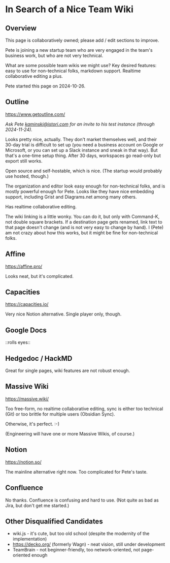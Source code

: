 # In Search of a Nice Team Wiki

## Overview

This page is collaboratively owned; please add / edit sections to improve.

Pete is joining a new startup team who are very engaged in the team's business work, but who are not very technical.

What are some possible team wikis we might use? Key desired features: easy to use for non-technical folks, markdown support. Realtime collaborative editing a plus.

Pete started this page on 2024-10-26.

## Outline

https://www.getoutline.com/

_Ask Pete kaminski@istori.com for an invite to his test instance (through 2024-11-24)._

Looks pretty nice, actually. They don't market themselves well, and their 30-day trial is difficult to set up (you need a business account on Google or Microsoft, or you can set up a Slack instance and sneak in that way). But that's a one-time setup thing. After 30 days, workspaces go read-only but export still works.

Open source and self-hostable, which is nice. (The startup would probably use hosted, though.)

The organization and editor look easy enough for non-technical folks, and is mostly powerful enough for Pete. Looks like they have nice embedding support, including Grist and Diagrams.net among many others.

Has realtime collaborative editing.

The wiki linking is a little wonky. You can do it, but only with Command-K, not double square brackets. If a destination page gets renamed, link text to that page doesn't change (and is not very easy to change by hand). I (Pete) am not crazy about how this works, but it might be fine for non-technical folks.

## Affine

https://affine.pro/

Looks neat, but it's complicated.

## Capacities

https://capacities.io/

Very nice Notion alternative. Single player only, though.

## Google Docs

::rolls eyes::

## Hedgedoc / HackMD

Great for single pages, wiki features are not robust enough.

## Massive Wiki

https://massive.wiki/

Too free-form, no realtime collaborative editing, sync is either too technical (Git) or too brittle for multiple users (Obsidian Sync).

Otherwise, it's perfect. :-)

(Engineering will have one or more Massive Wikis, of course.)

## Notion

https://notion.so/

The mainline alternative right now. Too complicated for Pete's taste.

## Confluence

No thanks. Confluence is confusing and hard to use. (Not quite as bad as Jira, but don't get me started.)

## Other Disqualified Candidates

- wiki.js - it's cute, but too old school (despite the modernity of the implementation)
- https://decko.org/ (formerly Wagn) - neat vision, still under development
- TeamBrain - not beginner-friendly, too network-oriented, not page-oriented enough





